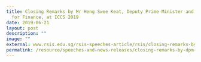 ```yaml
---
title: Closing Remarks by Mr Heng Swee Keat, Deputy Prime Minister and Minister
  for Finance, at ICCS 2019
date: 2019-06-21
layout: post
description: ""
image: ""
external: www.rsis.edu.sg/rsis-speeches-article/rsis/closing-remarks-by-mr-heng-swee-keat-deputy-prime-minister-and-minister-for-finance-at-the-international-conference-on-cohesive-societies-iccs/#.XQyi_-gzbIU
permalink: /resource/speeches-and-news-releases/closing-remarks-by-dpm-heng-swee-keat-iccs2019/
---
```


